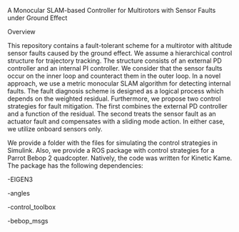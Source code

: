 A Monocular SLAM-based Controller for Multirotors with Sensor Faults under Ground Effect

Overview

This repository contains a fault-tolerant scheme for a multirotor with altitude sensor faults caused by the ground effect. We assume a hierarchical control structure for trajectory tracking. The structure consists of an external PD controller and an internal PI controller. We consider that the sensor faults occur on the inner loop and counteract them in the outer loop. In a novel approach, we use a metric monocular SLAM algorithm for detecting internal faults. The fault diagnosis scheme is designed as a logical process which depends on the weighted residual. Furthermore, we propose two control strategies for fault mitigation. The first combines the external PD controller and a function of the residual. The second treats the sensor fault as an actuator fault and compensates with a sliding mode action. In either case, we utilize onboard sensors only.

We provide a folder with the files for simulating the control strategies in Simulink. Also, we provide a ROS package with control strategies for a Parrot Bebop 2 quadcopter. Natively, the code was written for Kinetic Kame. The package has the following dependencies:

-EIGEN3

-angles

-control_toolbox

-bebop_msgs

